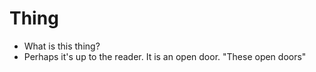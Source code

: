 # Thing
- What is this thing?
- Perhaps it's up to the reader. It is an open door. "These open doors"
